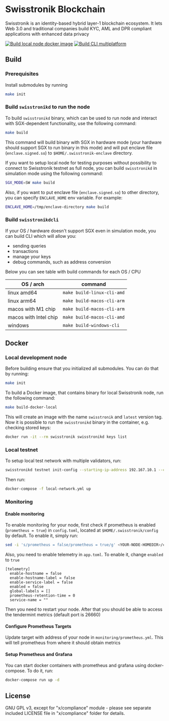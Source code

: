 # Swisstronik Blockchain

Swisstronik is an identity-based hybrid layer-1 blockchain ecosystem. 
It lets Web 3.0 and traditional companies build KYC, AML and DPR compliant applications with enhanced data privacy

[![Build local node docker image](https://github.com/SigmaGmbH/swisstronik-chain/actions/workflows/docker-local.yml/badge.svg)](https://github.com/SigmaGmbH/swisstronik-chain/actions/workflows/docker-local.yml)
[![Build CLI multiplatform](https://github.com/SigmaGmbH/swisstronik-chain/actions/workflows/build-ci-multiplatform.yml/badge.svg)](https://github.com/SigmaGmbH/swisstronik-chain/actions/workflows/build-ci-multiplatform.yml)

## Build

### Prerequisites

Install submodules by running
```sh 
make init 
```

### Build `swisstronikd` to run the node

To build `swisstronikd` binary, which can be used to run node and interact with SGX-dependent functionality, use the following command:
```sh
make build
```

This command will build binary with SGX in hardware mode (your hardware should support SGX to run binary in this mode) and will put enclave file (`enclave.signed.so`) to `$HOME/.swisstronik-enclave` directory. 

If you want to setup local node for testing purposes without possibility to connect to Swisstronik testnet as full node, you can build `swisstronikd` in simulation mode using the following command:
```sh
SGX_MODE=SW make build
```

Also, if you want to put enclave file (`enclave.signed.so`) to other directory, you can specify `ENCLAVE_HOME` env variable. For example:
```sh
ENCLAVE_HOME=/tmp/enclave-directory make build
```

### Build `swisstronikdcli`

If your OS / hardware doesn't support SGX even in simulation mode, you can build CLI which will allow you:
- sending queries
- transactions
- manage your keys 
- debug commands, such as address conversion 

Below you can see table with build commands for each OS / CPU

| OS / arch             | command                     |
|-----------------------|-----------------------------|
| linux amd64           | `make build-linux-cli-amd`  |
| linux arm64           | `make build-macos-cli-arm`  |
| macos with M1 chip    | `make build-macos-cli-arm`  |
| macos with Intel chip | `make build-macos-cli-amd`  |
| windows               | `make build-windows-cli`    |


## Docker

### Local development node
Before building ensure that you initialized all submodules. You can do that by running:
```sh
make init
```

To build a Docker image, that contains binary for local Swisstronik node, run the following command:
```sh
make build-docker-local
```
This will create an image with the name `swisstronik` and `latest` version tag. Now it is possible to run the `swisstronikd` binary in the container, 
e.g. checking stored keys:
```sh
docker run -it --rm swisstronik swisstronikd keys list
```

### Local testnet
To setup local test network with multiple validators, run:
```sh
swisstronikd testnet init-config --starting-ip-address 192.167.10.1 --chain-id swisstronik_1291-1
```

Then run:
```sh
docker-compose -f local-network.yml up
```

### Monitoring

#### Enable monitoring
To enable monitoring for your node, first check if prometheus is enabled (`prometheus = true`) in `config.toml`,
located at `$HOME/.swisstronik/config` by default. To enable it, simply run:
```sh
sed -i 's/prometheus = false/prometheus = true/g' <YOUR-NODE-HOMEDIR>/config/config.toml
```
Also, you need to enable telemetry in `app.toml`. To enable it, change `enabled` to `true` 
```
[telemetry]
  enable-hostname = false
  enable-hostname-label = false
  enable-service-label = false
  enabled = false 
  global-labels = []
  prometheus-retention-time = 0
  service-name = ""
```

Then you need to restart your node. After that you should be able to access the tendermint metrics (default port is 26660)

#### Configure Prometheus Targets
Update target with address of your node in `monitoring/prometheus.yml`. This will tell prometheus from where it should obtain metrics

#### Setup Prometheus and Grafana
You can start docker containers with prometheus and grafana using docker-compose. To do it, run:
```sh
docker-compose run up -d
```


## License

GNU GPL v3, except for "x/compliance" module - please see separate included LICENSE file in "x/compliance" folder for details.